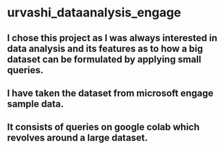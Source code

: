 # urvashi_dataanalysis_engage
## I chose this project as I was always interested in data analysis and its features as to how a big dataset can be formulated by applying small queries.
## I have taken the dataset from microsoft engage sample data.
## It consists of queries on google colab which revolves around a large dataset.


